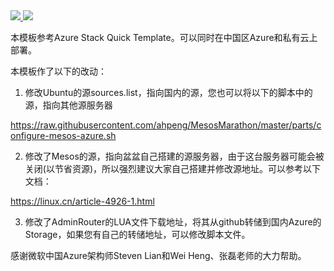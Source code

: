 <a href="https://portal.azure.cn/#create/Microsoft.Template/uri/https%3A%2F%2Fraw.githubusercontent.com%2Fahpeng%2FMesosMarathon%2Fmaster%2Fazuredeploy.json" target="_blank">
    <img src="http://azuredeploy.net/deploybutton.png"/>
</a>
<a href="http://armviz.io/#/?load=/https%3A%2F%2Fraw.githubusercontent.com%2Fahpeng%2FMesosMarathon%2Fmaster%2Fazuredeploy.json" target="_blank">
    <img src="http://armviz.io/visualizebutton.png"/>
</a>

本模板参考Azure Stack Quick Template。可以同时在中国区Azure和私有云上部署。

本模板作了以下的改动：   

1. 修改Ubuntu的源sources.list，指向国内的源，您也可以将以下的脚本中的源，指向其他源服务器   

https://raw.githubusercontent.com/ahpeng/MesosMarathon/master/parts/configure-mesos-azure.sh   

2. 修改了Mesos的源，指向盆盆自己搭建的源服务器，由于这台服务器可能会被关闭(以节省资源)，所以强烈建议大家自己搭建并修改源地址。可以参考以下文档：   

https://linux.cn/article-4926-1.html   

3. 修改了AdminRouter的LUA文件下载地址，将其从github转储到国内Azure的Storage，如果您有自己的转储地址，可以修改脚本文件。   

感谢微软中国Azure架构师Steven Lian和Wei Heng、张磊老师的大力帮助。


